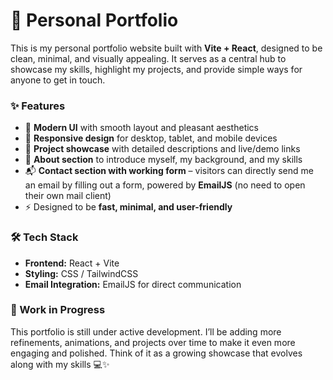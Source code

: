 # 🌸 Personal Portfolio

This is my personal portfolio website built with **Vite + React**, designed to be clean, minimal, and visually appealing. It serves as a central hub to showcase my skills, highlight my projects, and provide simple ways for anyone to get in touch.  

### ✨ Features

- 🎨 **Modern UI** with smooth layout and pleasant aesthetics  
- 📱 **Responsive design** for desktop, tablet, and mobile devices  
- 💼 **Project showcase** with detailed descriptions and live/demo links  
- 🙋 **About section** to introduce myself, my background, and my skills  
- 📬 **Contact section with working form** – visitors can directly send me an email by filling out a form, powered by **EmailJS** (no need to open their own mail client)  
- ⚡ Designed to be **fast, minimal, and user-friendly**  

### 🛠 Tech Stack

- **Frontend:** React + Vite  
- **Styling:** CSS / TailwindCSS  
- **Email Integration:** EmailJS for direct communication  

### 🚧 Work in Progress  

This portfolio is still under active development. I’ll be adding more refinements, animations, and projects over time to make it even more engaging and polished. Think of it as a growing showcase that evolves along with my skills 💻✨  

